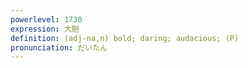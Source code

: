```yaml
---
powerlevel: 1730
expression: 大胆
definition: (adj-na,n) bold; daring; audacious; (P)
pronunciation: だいたん
---
```

